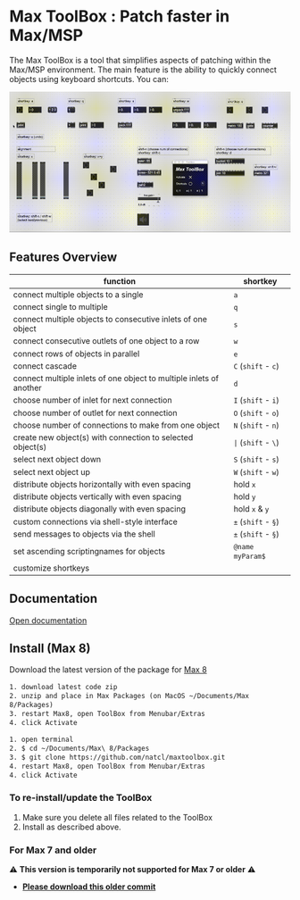# Max ToolBox : Patch faster in Max/MSP

The Max ToolBox is a tool that simplifies aspects of patching within the Max/MSP environment. The main feature is the ability to quickly connect objects using keyboard shortcuts. You can:

![](media/maxtoolbox-overview.gif)

## Features Overview

| function | shortkey |
| - | - |
| connect multiple objects to a single | `a` |
| connect single to multiple | `q` |
| connect multiple objects to consecutive inlets of one object | `s` |
| connect consecutive outlets of one object to a row | `w` |
| connect rows of objects in parallel | `e` |
| connect cascade | `C` (`shift` - `c`) |
| connect multiple inlets of one object to multiple inlets of another | `d` |
| choose number of inlet for next connection | `I` (`shift` - `i`) |
| choose number of outlet for next connection | `O` (`shift` - `o`) |
| choose number of connections to make from one object | `N` (`shift` - `n`) |
| create new object(s) with connection to selected object(s) | `\|` (`shift` - `\`) |
| select next object down | `S` (`shift` - `s`) |
| select next object up | `W` (`shift` - `w`) |
| distribute objects horizontally with even spacing | hold `x` |
| distribute objects vertically with even spacing | hold `y` |
| distribute objects diagonally with even spacing | hold `x` & `y` |
| custom connections via shell-style interface | `±` (`shift` - `§`) |
| send messages to objects via the shell | `±` (`shift` - `§`) |
| set ascending scriptingnames for objects | `@name myParam$` |
| customize shortkeys | |

## Documentation

[Open documentation](/docs/docs.md)

## Install (Max 8)

Download the latest version of the package for [Max 8](https://github.com/tmhglnd/maxtoolbox/archive/refs/heads/master.zip)

```
1. download latest code zip
2. unzip and place in Max Packages (on MacOS ~/Documents/Max 8/Packages)
3. restart Max8, open ToolBox from Menubar/Extras
4. click Activate
```

```
1. open terminal
2. $ cd ~/Documents/Max\ 8/Packages
3. $ git clone https://github.com/natcl/maxtoolbox.git
4. restart Max8, open ToolBox from Menubar/Extras
4. click Activate
```

### To re-install/update the ToolBox

1. Make sure you delete all files related to the ToolBox
2. Install as described above.

### For Max 7 and older

⚠️ **This version is temporarily not supported for Max 7 or older** ⚠️

- [**Please download this older commit**](https://github.com/tmhglnd/maxtoolbox/tree/8852b5a87e939a72f0dd8647bfffe05ed96106ba)

<!-- - [Max 5 and 6](https://github.com/natcl/maxtoolbox/archive/Version15.zip)
- [Max 4](https://maxtoolbox.googlecode.com/files/maxtoolbox_b8_max4.zip)

1. Place the ToolBox folder in one of your search path (Easiest is in "Cycling' 74")
2. Place the ToolBox.maxpat file in your extras folder -->

<!-- ## Contact me -->

<!-- You can contact me on [Twitter](https://twitter.com/natcl) or by email: maxtoolbox [at] studioimaginaire.com -->
